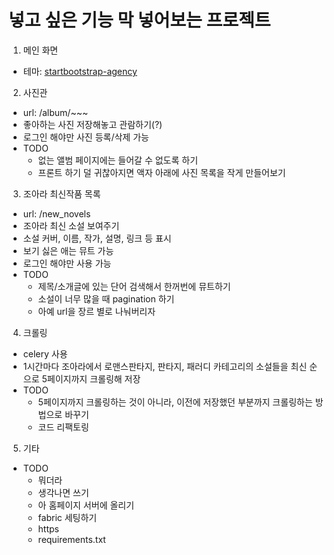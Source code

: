 # 넣고 싶은 기능 막 넣어보는 프로젝트

1. 메인 화면
  * 테마: [startbootstrap-agency](https://github.com/blackrockdigital/startbootstrap-agency/)

2. 사진관
  * url: /album/~~~
  * 좋아하는 사진 저장해놓고 관람하기(?)
  * 로그인 해야만 사진 등록/삭제 가능
  * TODO
    * 없는 앨범 페이지에는 들어갈 수 없도록 하기
    * 프론트 하기 덜 귀찮아지면 액자 아래에 사진 목록을 작게 만들어보기

3. 조아라 최신작품 목록
  * url: /new\_novels
  * 조아라 최신 소설 보여주기
  * 소설 커버, 이름, 작가, 설명, 링크 등 표시
  * 보기 싫은 애는 뮤트 가능
  * 로그인 해야만 사용 가능
  * TODO
    * 제목/소개글에 있는 단어 검색해서 한꺼번에 뮤트하기
    * 소설이 너무 많을 때 pagination 하기
    * 아예 url을 장르 별로 나눠버리자

4. 크롤링
  * celery 사용
  * 1시간마다 조아라에서 로맨스판타지, 판타지, 패러디 카테고리의 소설들을 최신 순으로 5페이지까지 크롤링해 저장
  * TODO
    * 5페이지까지 크롤링하는 것이 아니라, 이전에 저장했던 부분까지 크롤링하는 방법으로 바꾸기
    * 코드 리팩토링

5. 기타
  * TODO
    * 뭐더라
    * 생각나면 쓰기
    * 아 홈페이지 서버에 올리기
    * fabric 세팅하기
    * https
    * requirements.txt
